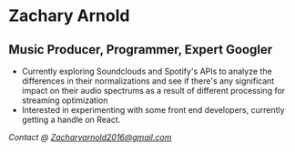 <h1>Zachary Arnold</h1>
<h2>Music Producer, Programmer, Expert Googler</h2>
<ul>

  <li>Currently exploring Soundclouds and Spotify's APIs to analyze the differences in their normalizations and see if there's any significant impact on    their audio spectrums as a result of different processing for streaming optimization</li>

  <li>Interested in experimenting with some front end developers, currently getting a handle on React.</li>
</ul>

<i>Contact @ Zacharyarnold2016@gmail.com</i>

